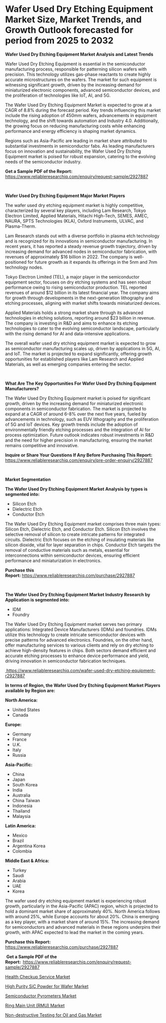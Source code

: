 <p><h1>Wafer Used Dry Etching Equipment Market Size, Market Trends, and Growth Outlook forecasted for period from 2025 to 2032</h1></p><p><strong>Wafer Used Dry Etching Equipment Market Analysis and Latest Trends</strong></p>
<p><p>Wafer Used Dry Etching Equipment is essential in the semiconductor manufacturing process, responsible for patterning silicon wafers with precision. This technology utilizes gas-phase reactants to create highly accurate microstructures on the wafers. The market for such equipment is witnessing significant growth, driven by the increasing demand for miniaturized electronic components, advanced semiconductor devices, and the proliferation of technologies like IoT, AI, and 5G.</p><p>The Wafer Used Dry Etching Equipment Market is expected to grow at a CAGR of 8.8% during the forecast period. Key trends influencing this market include the rising adoption of 450mm wafers, advancements in equipment technology, and the shift towards automation and Industry 4.0. Additionally, the growing focus on reducing manufacturing costs while enhancing performance and energy efficiency is shaping market dynamics. </p><p>Regions such as Asia-Pacific are leading in market share attributed to substantial investments in semiconductor fabs. As leading manufacturers focus on innovation and sustainability, the Wafer Used Dry Etching Equipment market is poised for robust expansion, catering to the evolving needs of the semiconductor industry.</p></p>
<p><strong>Get a Sample PDF of the Report:&nbsp;</strong> <a href="https://www.reliableresearchiq.com/enquiry/request-sample/2927887?utm_campaign=1900&utm_medium=2&utm_source=Github&utm_content=ia&utm_term=12032025&utm_id=wafer-used-dry-etching-equipment">https://www.reliableresearchiq.com/enquiry/request-sample/2927887</a></p>
<p>&nbsp;</p>
<p><strong>Wafer Used Dry Etching Equipment Major Market Players</strong></p>
<p><p>The wafer used dry etching equipment market is highly competitive, characterized by several key players, including Lam Research, Tokyo Electron Limited, Applied Materials, Hitachi High-Tech, SEMES, AMEC, NAURA, SPTS Technologies (KLA), Oxford Instruments, ULVAC, and Plasma-Therm. </p><p>Lam Research stands out with a diverse portfolio in plasma etch technology and is recognized for its innovations in semiconductor manufacturing. In recent years, it has reported a steady revenue growth trajectory, driven by increasing demand for advanced nodes in semiconductor fabrication, with revenues of approximately $16 billion in 2022. The company is well-positioned for future growth as it expands its offerings in the 5nm and 7nm technology nodes.</p><p>Tokyo Electron Limited (TEL), a major player in the semiconductor equipment sector, focuses on dry etching systems and has seen robust performance owing to rising semiconductor production. TEL reported revenues of around $12 billion in its latest financial year. The company aims for growth through developments in the next-generation lithography and etching processes, aligning with market shifts towards miniaturized devices.</p><p>Applied Materials holds a strong market share through its advanced technologies in etching solutions, reporting around $23 billion in revenue. The company is investing in R&D and aims to enhance its etching technologies to cater to the evolving semiconductor landscape, particularly with the rising demand for AI and data-intensive applications.</p><p>The overall wafer used dry etching equipment market is expected to grow as semiconductor manufacturing scales up, driven by applications in 5G, AI, and IoT. The market is projected to expand significantly, offering growth opportunities for established players like Lam Research and Applied Materials, as well as emerging companies entering the sector.</p></p>
<p>&nbsp;</p>
<p><strong>What Are The Key Opportunities For Wafer Used Dry Etching Equipment Manufacturers?</strong></p>
<p><p>The Wafer Used Dry Etching Equipment market is poised for significant growth, driven by the increasing demand for miniaturized electronic components in semiconductor fabrication. The market is projected to expand at a CAGR of around 6-8% over the next five years, fueled by advancements in technology, such as EUV lithography and the proliferation of 5G and IoT devices. Key growth trends include the adoption of environmentally friendly etching processes and the integration of AI for process optimization. Future outlook indicates robust investments in R&D and the need for higher precision in manufacturing, ensuring the market remains competitive and innovative.</p></p>
<p><strong>Inquire or Share Your Questions If Any Before Purchasing This Report:</strong> <a href="https://www.reliableresearchiq.com/enquiry/pre-order-enquiry/2927887?utm_campaign=1900&utm_medium=2&utm_source=Github&utm_content=ia&utm_term=12032025&utm_id=wafer-used-dry-etching-equipment">https://www.reliableresearchiq.com/enquiry/pre-order-enquiry/2927887</a></p>
<p>&nbsp;</p>
<p><strong>Market Segmentation</strong></p>
<p><strong>The Wafer Used Dry Etching Equipment Market Analysis by types is segmented into:</strong></p>
<p><ul><li>Silicon Etch</li><li>Dielectric Etch</li><li>Conductor Etch</li></ul></p>
<p><p>The Wafer Used Dry Etching Equipment market comprises three main types: Silicon Etch, Dielectric Etch, and Conductor Etch. Silicon Etch involves the selective removal of silicon to create intricate patterns for integrated circuits. Dielectric Etch focuses on the etching of insulating materials like silicon dioxide, vital for layer separation in chips. Conductor Etch targets the removal of conductive materials such as metals, essential for interconnections within semiconductor devices, ensuring efficient performance and miniaturization in electronics.</p></p>
<p><strong>Purchase this Report:&nbsp;</strong><a href="https://www.reliableresearchiq.com/purchase/2927887?utm_campaign=1900&utm_medium=2&utm_source=Github&utm_content=ia&utm_term=12032025&utm_id=wafer-used-dry-etching-equipment">https://www.reliableresearchiq.com/purchase/2927887</a></p>
<p>&nbsp;</p>
<p><strong>The Wafer Used Dry Etching Equipment Market Industry Research by Application is segmented into:</strong></p>
<p><ul><li>IDM</li><li>Foundry</li></ul></p>
<p><p>The Wafer Used Dry Etching Equipment market serves two primary applications: Integrated Device Manufacturers (IDMs) and foundries. IDMs utilize this technology to create intricate semiconductor devices with precise patterns for advanced electronics. Foundries, on the other hand, offer manufacturing services to various clients and rely on dry etching to achieve high-density features in chips. Both sectors demand efficient and accurate etching processes to enhance device performance and yield, driving innovation in semiconductor fabrication techniques.</p></p>
<p><a href="https://www.reliableresearchiq.com/wafer-used-dry-etching-equipment-r2927887?utm_campaign=1900&utm_medium=2&utm_source=Github&utm_content=ia&utm_term=12032025&utm_id=wafer-used-dry-etching-equipment">&nbsp;https://www.reliableresearchiq.com/wafer-used-dry-etching-equipment-r2927887</a></p>
<p><strong>In terms of Region, the Wafer Used Dry Etching Equipment Market Players available by Region are:</strong></p>
<p>
    <p> <strong> North America: </strong>
        <ul>
            <li>United States</li>
            <li>Canada</li>
        </ul>
        </p> 
    <p> <strong> Europe: </strong>
        <ul>
            <li>Germany</li>
            <li>France</li>
            <li>U.K.</li>
            <li>Italy</li>
            <li>Russia</li>
        </ul>
        </p> 
    <p> <strong> Asia-Pacific: </strong>
        <ul>
            <li>China</li>
            <li>Japan</li>
            <li>South Korea</li>
            <li>India</li>
            <li>Australia</li>
            <li>China Taiwan</li>
            <li>Indonesia</li>
            <li>Thailand</li>
            <li>Malaysia</li>
        </ul>
        </p> 
    <p> <strong> Latin America: </strong>
        <ul>
            <li>Mexico</li>
            <li>Brazil</li>
            <li>Argentina Korea</li>
            <li>Colombia</li>
        </ul>
        </p> 
    <p> <strong> Middle East & Africa: </strong>
        <ul>
            <li>Turkey</li>
            <li>Saudi</li>
            <li>Arabia</li>
            <li>UAE</li>
            <li>Korea</li>
        </ul>
    </p>
    </p>
<p><p>The wafer used dry etching equipment market is experiencing robust growth, particularly in the Asia-Pacific (APAC) region, which is projected to hold a dominant market share of approximately 40%. North America follows with around 25%, while Europe accounts for about 20%. China is emerging as a key player, with a market share of around 15%. The increasing demand for semiconductors and advanced materials in these regions underpins their growth, with APAC expected to lead the market in the coming years.</p></p>
<p><strong>Purchase this Report: </strong><a href="https://www.reliableresearchiq.com/purchase/2927887?utm_campaign=1900&utm_medium=2&utm_source=Github&utm_content=ia&utm_term=12032025&utm_id=wafer-used-dry-etching-equipment">https://www.reliableresearchiq.com/purchase/2927887</a></p>
<p>&nbsp;<strong>Get a Sample PDF of the Report:&nbsp;&nbsp;</strong><a href="https://www.reliableresearchiq.com/enquiry/request-sample/2927887?utm_campaign=1900&utm_medium=2&utm_source=Github&utm_content=ia&utm_term=12032025&utm_id=wafer-used-dry-etching-equipment">https://www.reliableresearchiq.com/enquiry/request-sample/2927887</a></p>
<p><strong></strong></p>
<p><p><a href="https://github.com/yodhafirorae/Market-Research-Report-List-1/blob/main/health-checkup-service-market.md?utm_campaign=1900&utm_medium=2&utm_source=Github&utm_content=ia&utm_term=12032025&utm_id=wafer-used-dry-etching-equipment">Health Checkup Service Market</a></p><p><a href="https://github.com/busamoleankk/Market-Research-Report-List-1/blob/main/high-purity-sic-powder-for-wafer-market.md?utm_campaign=1900&utm_medium=2&utm_source=Github&utm_content=ia&utm_term=12032025&utm_id=wafer-used-dry-etching-equipment">High Purity SiC Powder for Wafer Market</a></p><p><a href="https://github.com/madethkijori/Market-Research-Report-List-1/blob/main/semiconductor-pyrometers-market.md?utm_campaign=1900&utm_medium=2&utm_source=Github&utm_content=ia&utm_term=12032025&utm_id=wafer-used-dry-etching-equipment">Semiconductor Pyrometers Market</a></p><p><a href="https://github.com/cayposshefin/Market-Research-Report-List-1/blob/main/ring-main-unit-rmu-market.md?utm_campaign=1900&utm_medium=2&utm_source=Github&utm_content=ia&utm_term=12032025&utm_id=wafer-used-dry-etching-equipment">Ring Main Unit (RMU) Market</a></p><p><a href="https://github.com/kanetaerkid/Market-Research-Report-List-1/blob/main/non-destructive-testing-for-oil-and-gas-market.md?utm_campaign=1900&utm_medium=2&utm_source=Github&utm_content=ia&utm_term=12032025&utm_id=wafer-used-dry-etching-equipment">Non-destructive Testing for Oil and Gas Market</a></p></p>